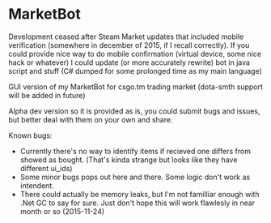 # MarketBot

Development ceased after Steam Market updates that included mobile verification (somewhere in december of 2015, if I recall correctly). If you could provide nice way to do mobile confirmation (virtual device, some nice hack or whatever) I could update (or more accurately rewrite) bot in java script and stuff (C# dumped for some prolonged time as my main language)

GUI version of my MarketBot for csgo.tm trading market (dota-smth support will be added in future)

Alpha dev version so it is provided as is, you could submit bugs and issues, but better deal with them on your own and share.

Known bugs:
- Currently there's no way to identify items if recieved one differs from showed as bought. (That's kinda strange but looks like they have different ui_ids)
- Some minor bugs pops out here and there. Some logic don't work as intendent.
- There could actually be memory leaks, but I'm not familliar enough with .Net GC to say for sure. Just don't hope this will work flawlesly in near month or so (2015-11-24)

